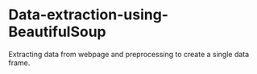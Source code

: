 # Data-extraction-using-BeautifulSoup
Extracting data from webpage and preprocessing to create a single data frame. 
